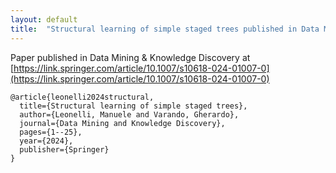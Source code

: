 ```yaml
---
layout: default
title:  "Structural learning of simple staged trees published in Data Mining & Knowledge Discovery"
---
```



Paper published in Data Mining & Knowledge Discovery at [https://link.springer.com/article/10.1007/s10618-024-01007-0](https://link.springer.com/article/10.1007/s10618-024-01007-0)


```
@article{leonelli2024structural,
  title={Structural learning of simple staged trees},
  author={Leonelli, Manuele and Varando, Gherardo},
  journal={Data Mining and Knowledge Discovery},
  pages={1--25},
  year={2024},
  publisher={Springer}
}
```

